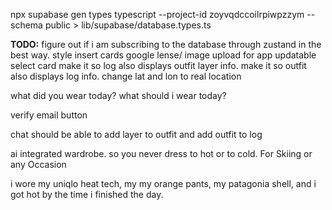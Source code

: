 npx supabase gen types typescript --project-id zoyvqdccoilrpiwpzzym --schema public > lib/supabase/database.types.ts


**TODO:**
figure out if i am subscribing to the database through zustand in the best way.
style insert cards
google lense/ image upload for app
updatable select card
make it so log also displays outfit layer info.
make it so outfit also displays log info.
change lat and lon to real location

what did you wear today?
what should i wear today?

verify email button

chat should be able to add layer to outfit and add outfit to log

ai integrated wardrobe. so you never dress to hot or to cold. For Skiing or any Occasion

i wore my uniqlo heat tech, my my orange pants, my patagonia shell, and i got hot by the time i finished the day.
